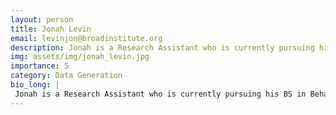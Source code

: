 ```yaml
---
layout: person
title: Jonah Levin
email: levinjon@broadinstitute.org
description: Jonah is a Research Assistant who is currently pursuing his BS in Behavioral Neuroscience at Northeastern University. He has studied behavioral endocrinology, biological psychology, genetics and ...
img: assets/img/jonah_levin.jpg
importance: 5
category: Data Generation
bio_long: |
 Jonah is a Research Assistant who is currently pursuing his BS in Behavioral Neuroscience at Northeastern University. He has studied behavioral endocrinology, biological psychology, genetics and molecular biology, and is a licensed EMT. Jonah has a passion for neurotechnology and hopes to establish a career on the frontier of this developing field.
---
```

